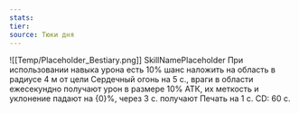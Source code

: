 ```yaml
---
stats: 
tier: 
source: Тюки дня
---
```

![[Temp/Placeholder_Bestiary.png]]
SkillNamePlaceholder
При использовании навыка урона есть 10% шанс наложить на область в радиусе 4 м от цели Сердечный огонь на 5 с., враги в области ежесекундно получают урон в размере 10% АТК, их меткость и уклонение падают на {0}%, через 3 с. получают Печать на 1 с. CD: 60 с.

